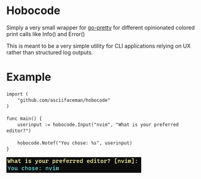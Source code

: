 # Hobocode

Simply a very small wrapper for [go-pretty](https://github.com/jedib0t/go-pretty) for different opinionated colored print calls like Info() and Error()

This is meant to be a very simple utility for CLI applications relying on UX rather than structured log outputs.

# Example

```
import (
    "github.com/asciifaceman/hobocode"
)

func main() {
    userinput := hobocode.Input("nvim", "What is your preferred editor?")

    hobocode.Notef("You chose: %s", userinput)
}
```

![example](static/hobocode_example.png)